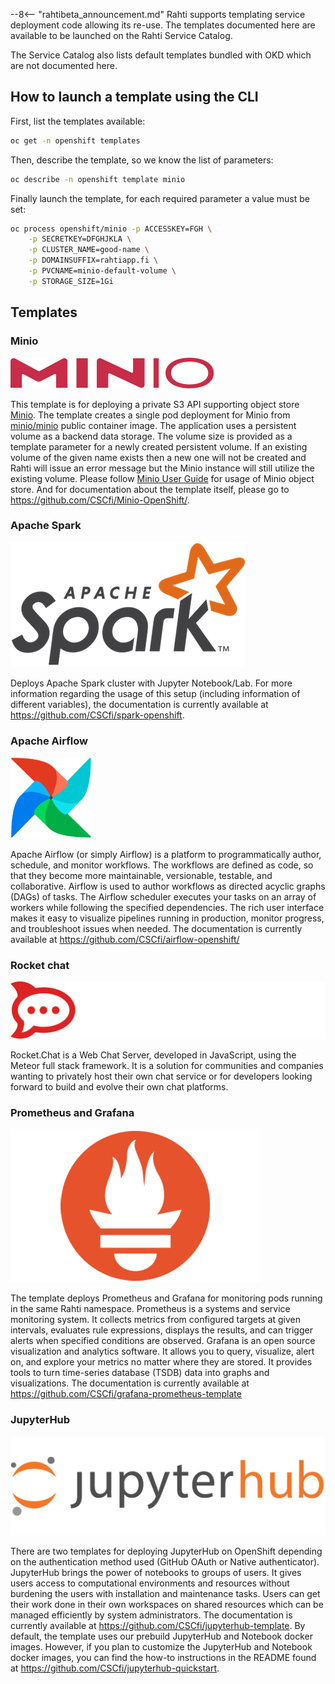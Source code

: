 --8<-- "rahtibeta_announcement.md"
Rahti supports templating service deployment code allowing its re-use. The
templates documented here are available to be launched on the Rahti Service
Catalog.

The Service Catalog also lists default templates bundled with OKD which are not
documented here.

## How to launch a template using the CLI

First, list the templates available:

```bash
oc get -n openshift templates
```

Then, describe the template, so we know the list of parameters:

```bash
oc describe -n openshift template minio
```

Finally launch the template, for each required parameter a value must be set:

```bash
oc process openshift/minio -p ACCESSKEY=FGH \
    -p SECRETKEY=DFGHJKLA \
    -p CLUSTER_NAME=good-name \
    -p DOMAINSUFFIX=rahtiapp.fi \
    -p PVCNAME=minio-default-volume \
    -p STORAGE_SIZE=1Gi
```

## Templates

### Minio

![MINio](../img/minio.svg)

This template is for deploying a private S3 API supporting object store
[Minio](https://min.io/). The template creates a single pod deployment for
Minio from [minio/minio](https://hub.docker.com/r/minio/minio) public container
image. The application uses a persistent volume as a backend data storage. The
volume size is provided as a template parameter for a newly created persistent
volume. If an existing volume of the given name exists then a new one will not
be created and Rahti will issue an error message but the Minio instance will
still utilize the existing volume. Please follow
[Minio User Guide](https://docs.min.io/docs/minio-quickstart-guide.html)
for usage of Minio object store. And for documentation about the template itself, please go to <https://github.com/CSCfi/Minio-OpenShift/>.

### Apache Spark

![Apache Spark](../img/spark-logo-trademark.png)

Deploys Apache Spark cluster with Jupyter Notebook/Lab. For more information regarding the usage of this setup (including information of different variables), the documentation is currently available at <https://github.com/CSCfi/spark-openshift>.

### Apache Airflow

![Apache Airflow](../img/airflow.png)

Apache Airflow (or simply Airflow) is a platform to programmatically author, schedule, and monitor workflows. The workflows are defined as code, so that they become more maintainable, versionable, testable, and collaborative. Airflow is used to author workflows as directed acyclic graphs (DAGs) of tasks. The Airflow scheduler executes your tasks on an array of workers while following the specified dependencies. The rich user interface makes it easy to visualize pipelines running in production, monitor progress, and troubleshoot issues when needed. The documentation is currently available at <https://github.com/CSCfi/airflow-openshift/>

### Rocket chat

![Rocker Chat](../img/rocketchat.svg)

Rocket.Chat is a Web Chat Server, developed in JavaScript, using the Meteor full stack framework. It is a solution for communities and companies wanting to privately host their own chat service or for developers looking forward to build and evolve their own chat platforms.

### Prometheus and Grafana

![Prometheus](../img/prometheus.png)

The template deploys Prometheus and Grafana for monitoring pods running in the same Rahti namespace. Prometheus is a systems and service monitoring system. It collects metrics from configured targets at given intervals, evaluates rule expressions, displays the results, and can trigger alerts when specified conditions are observed. Grafana is an open source visualization and analytics software. It allows you to query, visualize, alert on, and explore your metrics no matter where they are stored. It provides tools to turn time-series database (TSDB) data into graphs and visualizations. The documentation is currently available at <https://github.com/CSCfi/grafana-prometheus-template>

### JupyterHub

![JupyterHub](../img/jupyterhub.png)

There are two templates for deploying JupyterHub on OpenShift depending on the authentication method used (GitHub OAuth or Native authenticator). JupyterHub brings the power of notebooks to groups of users. It gives users access to computational environments and resources without burdening the users with installation and maintenance tasks. Users can get their work done in their own workspaces on shared resources which can be managed efficiently by system administrators. The documentation is currently available at <https://github.com/CSCfi/jupyterhub-template>. By default, the template uses our prebuild JupyterHub and Notebook docker images. However, if you plan to customize the JupyterHub and Notebook docker images, you can find the how-to instructions in the README found at  <https://github.com/CSCfi/jupyterhub-quickstart>.
